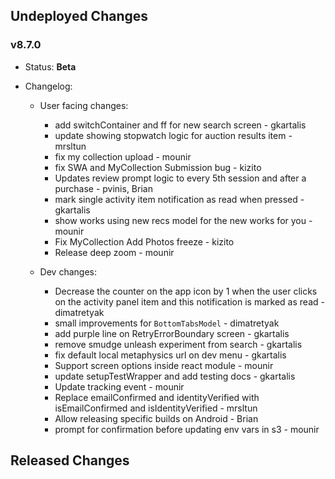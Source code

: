 ## Undeployed Changes

### v8.7.0

- Status: **Beta**
- Changelog:

  - User facing changes:

    - add switchContainer and ff for new search screen - gkartalis
    - update showing stopwatch logic for auction results item - mrsltun
    - fix my collection upload - mounir
    - fix SWA and MyCollection Submission bug - kizito
    - Updates review prompt logic to every 5th session and after a purchase - pvinis, Brian
    - mark single activity item notification as read when pressed - gkartalis
    - show works using new recs model for the new works for you - mounir
    - Fix MyCollection Add Photos freeze - kizito
    - Release deep zoom - mounir

  - Dev changes:
    - Decrease the counter on the app icon by 1 when the user clicks on the activity panel item and this notification is marked as read - dimatretyak
    - small improvements for `BottomTabsModel` - dimatretyak
    - add purple line on RetryErrorBoundary screen - gkartalis
    - remove smudge unleash experiment from search - gkartalis
    - fix default local metaphysics url on dev menu - gkartalis
    - Support screen options inside react module - mounir
    - update setupTestWrapper and add testing docs - gkartalis
    - Update tracking event - mounir
    - Replace emailConfirmed and identityVerified with isEmailConfirmed and isIdentityVerified - mrsltun
    - Allow releasing specific builds on Android - Brian
    - prompt for confirmation before updating env vars in s3 - mounir

<!-- DO NOT CHANGE -->

## Released Changes
